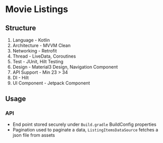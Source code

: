 # Movie Listings

## Structure

1. Language - Kotlin
2. Architecture - MVVM Clean
3. Networking - Retrofit
4. Thread - LiveData, Coroutines
5. Test - JUnit, Hilt Testing
6. Design - Material3 Design, Navigation Component
7. API Support - Min 23 > 34
8. DI - Hilt
9. UI Component - Jetpack Component

## Usage

### API

- End point stored securely under `Build.gradle` BuildConfig properties
- Pagination used to paginate a data, `ListingItemsDataSource` fetches a json file from assets 